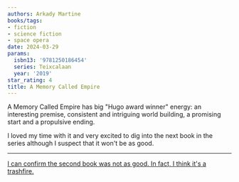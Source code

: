 ```yaml
---
authors: Arkady Martine
books/tags:
- fiction
- science fiction
- space opera
date: 2024-03-29
params:
  isbn13: '9781250186454'
  series: Teixcalaan
  year: '2019'
star_rating: 4
title: A Memory Called Empire
---
```


A Memory Called Empire has big "Hugo award winner" energy: an interesting
premise, consistent and intriguing world building, a promising start and a
propulsive ending.

I loved my time with it and very excited to dig into the next book in the series
although I suspect that it won't be as good.

<!--more-->

---

[I can confirm the second book was not as good. In fact, I think it's a trashfire.](/books/2024-04-11)